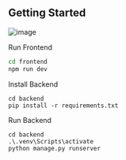 ## Getting Started

![image](https://github.com/MatheusInacio/react-python/assets/4120362/520b6da3-a864-44ea-9cb4-dc1fa7c152a1)


Run Frontend
```bash
cd frontend
npm run dev
```

Install Backend
```
cd backend
pip install -r requirements.txt
```

Run Backend
```
cd backend
.\.venv\Scripts\activate
python manage.py runserver
```
